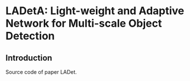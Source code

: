 
# LADetA: Light-weight and Adaptive Network for Multi-scale Object Detection

## Introduction

Source code of paper LADet.
